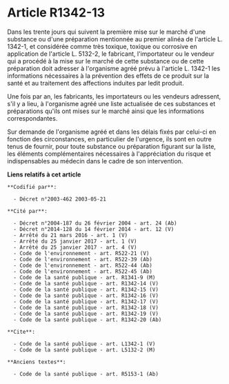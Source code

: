 # Article R1342-13

Dans les trente jours qui suivent la première mise sur le marché d'une substance ou d'une préparation mentionnée au premier
alinéa de l'article L. 1342-1, et considérée comme très toxique, toxique ou corrosive en application de l'article L. 5132-2,
le fabricant, l'importateur ou le vendeur qui a procédé à la mise sur le marché de cette substance ou de cette préparation
doit adresser à l'organisme agréé prévu à l'article L. 1342-1 les informations nécessaires à la prévention des effets de ce
produit sur la santé et au traitement des affections induites par ledit produit.

Une fois par an, les fabricants, les importateurs ou les vendeurs adressent, s'il y a lieu, à l'organisme agréé une liste
actualisée de ces substances et préparations qu'ils ont mises sur le marché ainsi que les informations correspondantes.

Sur demande de l'organisme agréé et dans les délais fixés par celui-ci en fonction des circonstances, en particulier de
l'urgence, ils sont en outre tenus de fournir, pour toute substance ou préparation figurant sur la liste, les éléments
complémentaires nécessaires à l'appréciation du risque et indispensables au médecin dans le cadre de son intervention.

**Liens relatifs à cet article**

	**Codifié par**:

	  - Décret n°2003-462 2003-05-21

	**Cité par**:

	  - Décret n°2004-187 du 26 février 2004 - art. 24 (Ab)
	  - Décret n°2014-128 du 14 février 2014 - art. 12 (V)
	  - Arrêté du 21 mars 2016 - art. 1 (V)
	  - Arrêté du 25 janvier 2017 - art. 1 (V)
	  - Arrêté du 25 janvier 2017 - art. 4 (V)
	  - Code de l'environnement - art. R522-21 (V)
	  - Code de l'environnement - art. R522-39 (Ab)
	  - Code de l'environnement - art. R522-44 (Ab)
	  - Code de l'environnement - art. R522-45 (Ab)
	  - Code de la santé publique - art. R1341-9 (M)
	  - Code de la santé publique - art. R1342-14 (V)
	  - Code de la santé publique - art. R1342-15 (V)
	  - Code de la santé publique - art. R1342-16 (V)
	  - Code de la santé publique - art. R1342-17 (V)
	  - Code de la santé publique - art. R1342-18 (V)
	  - Code de la santé publique - art. R1342-19 (V)
	  - Code de la santé publique - art. R1342-20 (Ab)

	**Cite**:

	  - Code de la santé publique - art. L1342-1 (V)
	  - Code de la santé publique - art. L5132-2 (M)

	**Anciens textes**:

	  - Code de la santé publique - art. R5153-1 (Ab)

